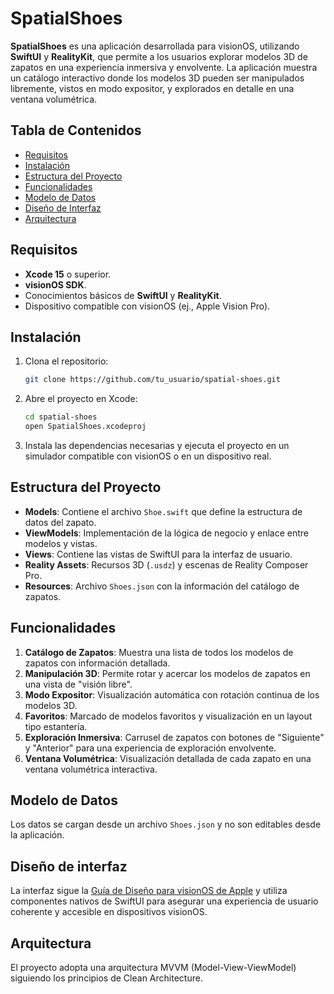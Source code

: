 # SpatialShoes

**SpatialShoes** es una aplicación desarrollada para visionOS, utilizando **SwiftUI** y **RealityKit**, que permite a los usuarios explorar modelos 3D de zapatos en una experiencia inmersiva y envolvente. La aplicación muestra un catálogo interactivo donde los modelos 3D pueden ser manipulados libremente, vistos en modo expositor, y explorados en detalle en una ventana volumétrica.

## Tabla de Contenidos

- [Requisitos](#requisitos)
- [Instalación](#instalación)
- [Estructura del Proyecto](#estructura-del-proyecto)
- [Funcionalidades](#funcionalidades)
- [Modelo de Datos](#modelo-de-datos)
- [Diseño de Interfaz](#diseño-de-interfaz)
- [Arquitectura](#arquitectura)

## Requisitos

- **Xcode 15** o superior.
- **visionOS SDK**.
- Conocimientos básicos de **SwiftUI** y **RealityKit**.
- Dispositivo compatible con visionOS (ej., Apple Vision Pro).

## Instalación

1. Clona el repositorio:

    ```bash
    git clone https://github.com/tu_usuario/spatial-shoes.git
    ```

2. Abre el proyecto en Xcode:

    ```bash
    cd spatial-shoes
    open SpatialShoes.xcodeproj
    ```

3. Instala las dependencias necesarias y ejecuta el proyecto en un simulador compatible con visionOS o en un dispositivo real.

## Estructura del Proyecto

- **Models**: Contiene el archivo `Shoe.swift` que define la estructura de datos del zapato.
- **ViewModels**: Implementación de la lógica de negocio y enlace entre modelos y vistas.
- **Views**: Contiene las vistas de SwiftUI para la interfaz de usuario.
- **Reality Assets**: Recursos 3D (`.usdz`) y escenas de Reality Composer Pro.
- **Resources**: Archivo `Shoes.json` con la información del catálogo de zapatos.

## Funcionalidades

1. **Catálogo de Zapatos**: Muestra una lista de todos los modelos de zapatos con información detallada.
2. **Manipulación 3D**: Permite rotar y acercar los modelos de zapatos en una vista de "visión libre".
3. **Modo Expositor**: Visualización automática con rotación continua de los modelos 3D.
4. **Favoritos**: Marcado de modelos favoritos y visualización en un layout tipo estantería.
5. **Exploración Inmersiva**: Carrusel de zapatos con botones de "Siguiente" y "Anterior" para una experiencia de exploración envolvente.
6. **Ventana Volumétrica**: Visualización detallada de cada zapato en una ventana volumétrica interactiva.

## Modelo de Datos

Los datos se cargan desde un archivo `Shoes.json` y no son editables desde la aplicación.

## Diseño de interfaz

La interfaz sigue la [Guía de Diseño para visionOS de Apple](https://developer.apple.com/design/human-interface-guidelines/designing-for-visionos) y utiliza componentes nativos de SwiftUI para asegurar una experiencia de usuario coherente y accesible en dispositivos visionOS.

## Arquitectura

El proyecto adopta una arquitectura MVVM (Model-View-ViewModel) siguiendo los principios de Clean Architecture.
